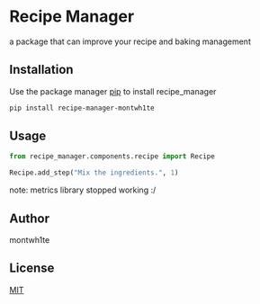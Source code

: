 # Recipe Manager

a package that can improve your recipe and baking management

## Installation

Use the package manager [pip](https://pip.pypa.io/en/stable/) to install recipe_manager

```bash
pip install recipe-manager-montwh1te
```

## Usage

```python
from recipe_manager.components.recipe import Recipe

Recipe.add_step("Mix the ingredients.", 1)
```
note: metrics library stopped working :/

## Author
montwh1te

## License
[MIT](https://choosealicense.com/licenses/mit/)
